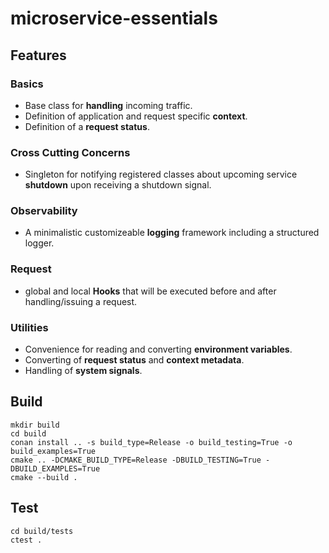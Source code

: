 # microservice-essentials

## Features

### Basics
- Base class for **handling** incoming traffic.
- Definition of application and request specific **context**.
- Definition of a **request status**.

### Cross Cutting Concerns
- Singleton for notifying registered classes about upcoming service **shutdown** upon receiving a shutdown signal.

### Observability
- A minimalistic customizeable **logging** framework including a structured logger.

### Request
- global and local **Hooks** that will be executed before and after handling/issuing a request.

### Utilities
- Convenience for reading and converting **environment variables**.
- Converting of **request status** and **context metadata**.
- Handling of **system signals**.

## Build
```
mkdir build
cd build
conan install .. -s build_type=Release -o build_testing=True -o build_examples=True
cmake .. -DCMAKE_BUILD_TYPE=Release -DBUILD_TESTING=True -DBUILD_EXAMPLES=True
cmake --build .
```

## Test
```
cd build/tests
ctest .
```
